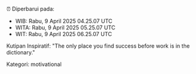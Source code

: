 ⏰ Diperbarui pada:
- WIB: Rabu, 9 April 2025 04.25.07 UTC
- WITA: Rabu, 9 April 2025 05.25.07 UTC
- WIT: Rabu, 9 April 2025 06.25.07 UTC

Kutipan Inspiratif:
"The only place you find success before work is in the dictionary."


Kategori: motivational

